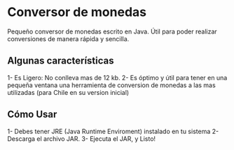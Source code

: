 # Conversor de monedas

Pequeño conversor de monedas escrito en Java. Útil para poder realizar conversiones de manera rápida y sencilla.

## Algunas características

1- Es Ligero: No conlleva mas de 12 kb.
2- Es óptimo y útil para tener en una pequeña ventana una herramienta de conversion de monedas a las mas utilizadas (para Chile en su version inicial)

## Cómo Usar

1- Debes tener JRE (Java Runtime Enviroment) instalado en tu sistema
2- Descarga el archivo JAR.
3- Ejecuta el JAR, y Listo! 
